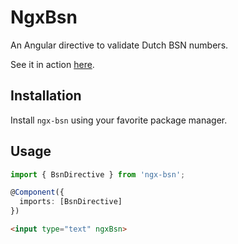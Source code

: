 # NgxBsn

An Angular directive to validate Dutch BSN numbers.

See it in action [here](https://mmjmanders.github.io/ngx-bsn).

## Installation
Install `ngx-bsn` using your favorite package manager.

## Usage

```typescript
import { BsnDirective } from 'ngx-bsn';

@Component({
  imports: [BsnDirective]
})
```

```html
<input type="text" ngxBsn>
```
